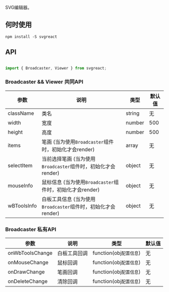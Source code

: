 SVG编辑器。

## 何时使用
```
npm install -S svgreact 
```
## API
```jsx

import { Broadcaster, Viewer } from svgreact;

```

### Broadcaster && Viewer 共同API

| 参数       | 说明           | 类型             | 默认值       |
|------------|----------------|------------------|--------------|
| className    | 类名 | string          | 无           |
| width    | 宽度 | number          | 500           |
| height    | 高度 | number          | 500           |
| items    | 笔画 (当为使用`Broadcaster`组件时，初始化才会render) | array          | 无           |
| selectItem    | 当前选择笔画 (当为使用`Broadcaster`组件时，初始化才会render) | object          | 无           |
| mouseInfo    | 鼠标信息 (当为使用`Broadcaster`组件时，初始化才会render) | object          | 无           |
| wBToolsInfo    | 白板工具信息 (当为使用`Broadcaster`组件时，初始化才会render) | object          | 无           |

### Broadcaster 私有API
| 参数       | 说明           | 类型             | 默认值       |
|------------|----------------|------------------|--------------|
| onWbToolsChange    | 白板工具回调 | function(obj`配置信息`)          | 无           |
| onMouseChange    | 鼠标回调 | function(obj`配置信息`)          | 无           |
| onDrawChange    | 笔画回调 | function(obj`配置信息`)          | 无           |
| onDeleteChange    | 清除回调 | function(obj`配置信息`)          | 无           |


